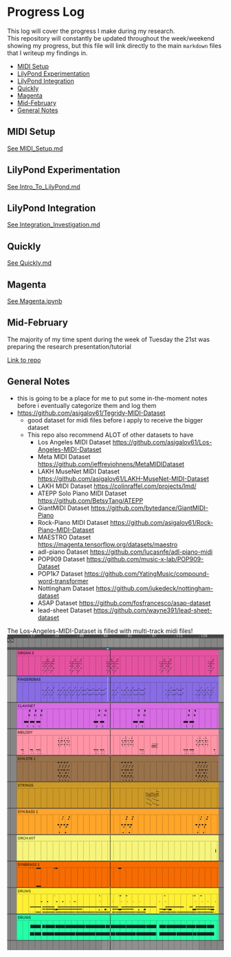 # Progress Log <!-- omit in toc -->

This log will cover the progress I make during my research.  
This repository will constantly be updated throughout the week/weekend showing my progress, but this file will link directly to the main `markdown` files that I writeup my findings in.

* [MIDI Setup](#midi-setup)
* [LilyPond Experimentation](#lilypond-experimentation)
* [LilyPond Integration](#lilypond-integration)
* [Quickly](#quickly)
* [Magenta](#magenta)
* [Mid-February](#mid-february)
* [General Notes](#general-notes)

## MIDI Setup

[See MIDI_Setup.md](0-MIDI_Testing/MIDI_Setup.md)

## LilyPond Experimentation

[See Intro_To_LilyPond.md](1-LilyPond/Intro_To_LilyPond.md)

## LilyPond Integration

[See Integration_Investigation.md](2-Integrating_Python/Integration_Investigation.md)

## Quickly

[See Quickly.md](3-Python_LilyPond/Quickly.md)

## Magenta

[See Magenta.ipynb](4-Magenta/Magenta.ipynb)

## Mid-February

The majority of my time spent during the week of Tuesday the 21st was preparing the research presentation/tutorial

[Link to repo](https://github.com/Ben10164/MidiDemo)

## General Notes

* this is going to be a place for me to put some in-the-moment notes before i eventually categorize them and log them
* <https://github.com/asigalov61/Tegridy-MIDI-Dataset>
  * good dataset for midi files before i apply to receive the bigger dataset
  * This repo also recommend ALOT of other datasets to have
    * Los Angeles MIDI Dataset <https://github.com/asigalov61/Los-Angeles-MIDI-Dataset>
    * Meta MIDI Dataset <https://github.com/jeffreyjohnens/MetaMIDIDataset>
    * LAKH MuseNet MIDI Dataset <https://github.com/asigalov61/LAKH-MuseNet-MIDI-Dataset>
    * LAKH MIDI Dataset <https://colinraffel.com/projects/lmd/>
    * ATEPP Solo Piano MIDI Dataset <https://github.com/BetsyTang/ATEPP>
    * GiantMIDI Dataset <https://github.com/bytedance/GiantMIDI-Piano>
    * Rock-Piano MIDI Dataset <https://github.com/asigalov61/Rock-Piano-MIDI-Dataset>
    * MAESTRO Dataset <https://magenta.tensorflow.org/datasets/maestro>
    * adl-piano Dataset <https://github.com/lucasnfe/adl-piano-midi>
    * POP909 Dataset <https://github.com/music-x-lab/POP909-Dataset>
    * POP1k7 Dataset <https://github.com/YatingMusic/compound-word-transformer>
    * Nottingham Dataset <https://github.com/jukedeck/nottingham-dataset>
    * ASAP Dataset <https://github.com/fosfrancesco/asap-dataset>
    * lead-sheet Dataset <https://github.com/wayne391/lead-sheet-dataset>


The Los-Angeles-MIDI-Dataset is filled with multi-track midi files! ![MultiTrack](images/Multitrack.png)